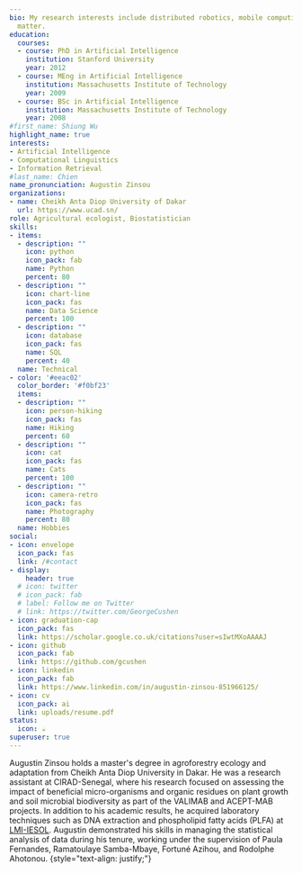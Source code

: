 ```yaml
---
bio: My research interests include distributed robotics, mobile computing and programmable
  matter.
education:
  courses:
  - course: PhD in Artificial Intelligence
    institution: Stanford University
    year: 2012
  - course: MEng in Artificial Intelligence
    institution: Massachusetts Institute of Technology
    year: 2009
  - course: BSc in Artificial Intelligence
    institution: Massachusetts Institute of Technology
    year: 2008
#first_name: Shiung Wu
highlight_name: true
interests:
- Artificial Intelligence
- Computational Linguistics
- Information Retrieval
#last_name: Chien
name_pronunciation: Augustin Zinsou 
organizations:
- name: Cheikh Anta Diop University of Dakar
  url: https://www.ucad.sn/
role: Agricultural ecologist, Biostatistician
skills:
- items:
  - description: ""
    icon: python
    icon_pack: fab
    name: Python
    percent: 80
  - description: ""
    icon: chart-line
    icon_pack: fas
    name: Data Science
    percent: 100
  - description: ""
    icon: database
    icon_pack: fas
    name: SQL
    percent: 40
  name: Technical
- color: '#eeac02'
  color_border: '#f0bf23'
  items:
  - description: ""
    icon: person-hiking
    icon_pack: fas
    name: Hiking
    percent: 60
  - description: ""
    icon: cat
    icon_pack: fas
    name: Cats
    percent: 100
  - description: ""
    icon: camera-retro
    icon_pack: fas
    name: Photography
    percent: 80
  name: Hobbies
social:
- icon: envelope
  icon_pack: fas
  link: /#contact
- display:
    header: true
  # icon: twitter
  # icon_pack: fab
  # label: Follow me on Twitter
  # link: https://twitter.com/GeorgeCushen
- icon: graduation-cap
  icon_pack: fas
  link: https://scholar.google.co.uk/citations?user=sIwtMXoAAAAJ
- icon: github
  icon_pack: fab
  link: https://github.com/gcushen
- icon: linkedin
  icon_pack: fab
  link: https://www.linkedin.com/in/augustin-zinsou-851966125/
- icon: cv
  icon_pack: ai
  link: uploads/resume.pdf
status:
  icon: ☕️
superuser: true
---
```


Augustin Zinsou holds a master's degree in agroforestry ecology and adaptation from Cheikh Anta Diop University in Dakar. He was a research assistant at CIRAD-Senegal, where his research focused on assessing the impact of beneficial micro-organisms and organic residues on plant growth and soil microbial biodiversity as part of the VALIMAB and ACEPT-MAB projects. In addition to his academic results, he acquired laboratory techniques such as DNA extraction and phospholipid fatty acids (PLFA) at [LMI-IESOL](https://sites.google.com/site/iesolafrica/home). Augustin demonstrated his skills in managing the statistical analysis of data during his tenure, working under the supervision of Paula Fernandes, Ramatoulaye Samba-Mbaye, Fortuné Azihou, and Rodolphe Ahotonou.
{style="text-align: justify;"}
